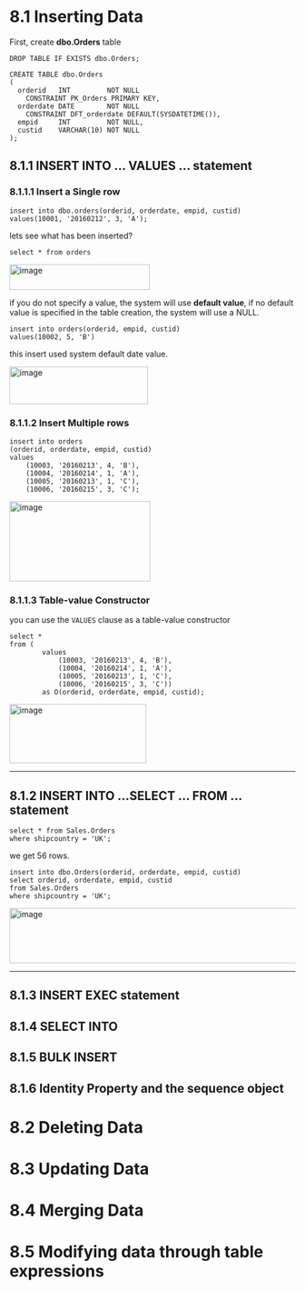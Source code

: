 # 8.1 Inserting Data

First, create **dbo.Orders** table

```
DROP TABLE IF EXISTS dbo.Orders;

CREATE TABLE dbo.Orders
(
  orderid   INT         NOT NULL
    CONSTRAINT PK_Orders PRIMARY KEY,
  orderdate DATE        NOT NULL
    CONSTRAINT DFT_orderdate DEFAULT(SYSDATETIME()),
  empid     INT         NOT NULL,
  custid    VARCHAR(10) NOT NULL
);
```

## 8.1.1 INSERT INTO ... VALUES ... statement

### 8.1.1.1 Insert a Single row

```
insert into dbo.orders(orderid, orderdate, empid, custid)
values(10001, '20160212', 3, 'A');
```

lets see what has been inserted?

```
select * from orders
```

<img width="247" height="45" alt="image" src="https://github.com/user-attachments/assets/abe8ea9d-0423-4a4d-9ad6-c1a5d74668e6" />


if you do not specify a value, the system will use **default value**, if no default value is specified in the table creation, the system will use a NULL.


```
insert into orders(orderid, empid, custid)
values(10002, 5, 'B')
```

this insert used system default date value.

<img width="244" height="66" alt="image" src="https://github.com/user-attachments/assets/26c82e03-fa6a-4082-be43-0a301c8751f9" />



### 8.1.1.2 Insert Multiple rows

```
insert into orders
(orderid, orderdate, empid, custid)
values
	(10003, '20160213', 4, 'B'),
	(10004, '20160214', 1, 'A'),
	(10005, '20160213', 1, 'C'),
	(10006, '20160215', 3, 'C');
```


<img width="248" height="141" alt="image" src="https://github.com/user-attachments/assets/f8b23bb3-2d36-43cd-9292-185005e822f9" />



### 8.1.1.3 Table-value Constructor

you can use the `VALUES` clause as a table-value constructor

```
select *
from (
		values
			(10003, '20160213', 4, 'B'),
			(10004, '20160214', 1, 'A'),
			(10005, '20160213', 1, 'C'),
			(10006, '20160215', 3, 'C'))
		as O(orderid, orderdate, empid, custid);
```

<img width="241" height="104" alt="image" src="https://github.com/user-attachments/assets/46d61eeb-3f9b-4db8-96bf-0a7860fefde9" />








---


## 8.1.2 INSERT INTO ...SELECT ... FROM ... statement

```
select * from Sales.Orders
where shipcountry = 'UK';
```

we get 56 rows.

```
insert into dbo.Orders(orderid, orderdate, empid, custid)
select orderid, orderdate, empid, custid
from Sales.Orders
where shipcountry = 'UK';
```

<img width="655" height="97" alt="image" src="https://github.com/user-attachments/assets/09045851-473a-41eb-9aec-f05c6f3e2d0b" />

---






## 8.1.3 INSERT EXEC statement

## 8.1.4 SELECT INTO 


## 8.1.5 BULK INSERT 

## 8.1.6 Identity Property and the sequence object





# 8.2 Deleting Data

# 8.3 Updating Data

# 8.4 Merging Data

# 8.5 Modifying data through table expressions
